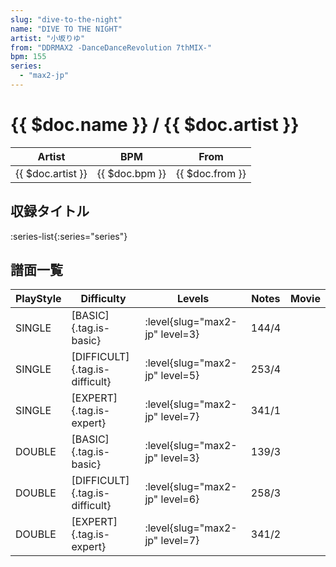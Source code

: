 ```yaml
---
slug: "dive-to-the-night"
name: "DIVE TO THE NIGHT"
artist: "小坂りゆ"
from: "DDRMAX2 -DanceDanceRevolution 7thMIX-"
bpm: 155
series:
  - "max2-jp"
---
```


# {{ $doc.name }} / {{ $doc.artist }}

|Artist|BPM|From|
|------|---|----|
|{{ $doc.artist }}|{{ $doc.bpm }}|{{ $doc.from }}|

## 収録タイトル

:series-list{:series="series"}

## 譜面一覧

|PlayStyle|Difficulty|Levels|Notes|Movie|
|---------|----------|------|-----|-----|
|SINGLE|[BASIC]{.tag.is-basic}|<div class="field is-grouped is-grouped-multiline"> :level{slug="max2-jp" level=3}</div>|144/4||
|SINGLE|[DIFFICULT]{.tag.is-difficult}|<div class="field is-grouped is-grouped-multiline"> :level{slug="max2-jp" level=5}</div>|253/4||
|SINGLE|[EXPERT]{.tag.is-expert}|<div class="field is-grouped is-grouped-multiline"> :level{slug="max2-jp" level=7}</div>|341/1||
|DOUBLE|[BASIC]{.tag.is-basic}|<div class="field is-grouped is-grouped-multiline"> :level{slug="max2-jp" level=3}</div>|139/3||
|DOUBLE|[DIFFICULT]{.tag.is-difficult}|<div class="field is-grouped is-grouped-multiline"> :level{slug="max2-jp" level=6}</div>|258/3||
|DOUBLE|[EXPERT]{.tag.is-expert}|<div class="field is-grouped is-grouped-multiline"> :level{slug="max2-jp" level=7}</div>|341/2||
